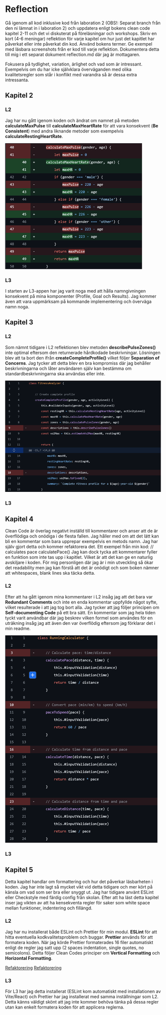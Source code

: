 # Reflection

Gå igenom all kod inklusive kod från laboration 2 (OBS!: Separat branch från den ni lämnat in i laboration 2) och uppdatera enligt bokens clean code kapitel 2-11 och det vi diskuterat på föreläsningar och workshops. Skriv en kort (4-6 meningar) reflektion för varje kapitel om hur just det kapitlet har påverkat eller inte påverkat din kod. Använd bokens termer. Ge exempel med läsbara screenshots från er kod till varje reflektion. Dokumentera detta till mig i ett separat dokument reflection.md där jag är mottagaren.

Fokusera på tydlighet, variation, ärlighet och vad som är intressant. Exempelvis om du har icke självklara överväganden med olika kvalitetsregler som står i konflikt med varandra så är dessa extra intressanta.

## Kapitel 2

### L2

Jag har nu gått igenom koden och ändrat om namnet på metoden **calculateMaxPulse** till **calculateMaxHeartRate** för att vara konsekvent (**Be Consistent**) med andra liknande metoder som exempelvis **calculateRestingHeartRate**.

![Refektorering](./images/refactor-pulse-to-heartrate.png)

### L3

I starten av L3-appen har jag varit noga med att hålla namngivningen konsekvent på mina komponenter (Profile, Goal och Results). Jag kommer även att vara uppmärksam på kommande implementering och överväga namn noga.

## Kapitel 3

### L2

Som nämnt tidigare i L2 reflektionen blev metoden **describePulseZones()** inte optimal eftersom den returnerade hårdkodade beskrivningar. Lösningen blev att ta bort den ifrån **createCompleteProfile()** vilket följer **Separation of Concerns**. Jag tycker att detta blev en bra kompromiss där jag behåller beskrivningarna och låter användaren själv kan bestämma om standardbeskrivningarna ska användas eller inte.

![Refaktorering](./images/refactor-function.png)

### L3

## Kapitel 4

Clean Code är överlag negativt inställd till kommentarer och anser att de är överflödiga och onödiga i de flesta fallen. Jag håller med om att det lätt kan bli en kommentar som bara upprepar exempelvis en metods namn. Jag har själv gjort detta och kommer refaktorera det. Ett exempel från min kod:
// calculates pace
calculatePace()
Jag kan dock tycka att kommentarer fyller en funktion som inte tas upp i kapitlet. Vilket är att det kan ge en naturlig avskiljare i koden. För mig personligen där jag är i min utveckling så ökar det readability men jag kan förstå att det är onödigt och som boken nämner att whitespaces, blank lines ska täcka detta.

### L2

Efter att ha gått igenom mina kommentarer i L2 insåg jag att det bara var **Redundant Comments** och inte en enda kommentar uppfyllde något syfte, vilket resulterade i att jag tog bort alla. Jag tycker att jag följer principen om **Self-documenting Code** på ett bra sätt. En kommentar som jag hela tiden tyckt varit användbar där jag beskrev vilken formel som användes för en uträkning insåg jag att även den var överflödig eftersom jag förklarar det i min readme.

![Refaktorering](./images/refactor-comments.png)

### L3

## Kapitel 5

Detta kapitel handlar om formattering och hur det påverkar läsbarheten i koden. Jag har inte lagt så mycket vikt vid detta tidigare och mer kört på känsla om vad som ser bra eller snyggt ut. Jag har tidigare använt ESLint eller Checkstyle med färdig config från skolan. Efter att ha läst detta kapitel inser jag vikten av att ha kensekventa regler för saker som white space mellan funktioner, indentering och fillängd.

### L2

Jag har nu installerat både ESLint och Prettier för min modul. **ESLint** för att hitta eventuella kodkvalitetsproblem och buggar. **Prettier** används för att formatera koden. När jag körde Prettier formaterades 16 filer automatiskt enligt de regler jag satt upp (2 spaces indentation, single quotes, no semicolons). Detta följer Clean Codes principer om **Vertical Formatting** och **Horizontal Formatting**.

[Refaktorering](./images/refactor-prettier.png)
[Refaktorering](./images/refactor-ESLint.png)

### L3 

För L3 har jag detta installerat (ESLint kom automatiskt med installationen av Vite/React) och Prettier har jag installerat med samma inställningar som L2. Detta känns väldigt skönt att jag inte kommer behöva tänka på dessa regler utan kan enkelt formatera koden för att applicera reglerna.
